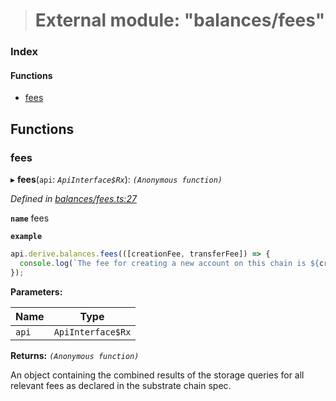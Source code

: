 > # External module: "balances/fees"

### Index

#### Functions

* [fees](_balances_fees_.md#fees)

## Functions

###  fees

▸ **fees**(`api`: *`ApiInterface$Rx`*): *`(Anonymous function)`*

*Defined in [balances/fees.ts:27](https://github.com/polkadot-js/api/blob/c47ed58/packages/api-derive/src/balances/fees.ts#L27)*

**`name`** fees

**`example`** 
<BR>

```javascript
api.derive.balances.fees(([creationFee, transferFee]) => {
  console.log(`The fee for creating a new account on this chain is ${creationFee} units. The fee required for making a transfer is ${transferFee} units.`);
});
```

**Parameters:**

Name | Type |
------ | ------ |
`api` | `ApiInterface$Rx` |

**Returns:** *`(Anonymous function)`*

An object containing the combined results of the storage queries for
all relevant fees as declared in the substrate chain spec.